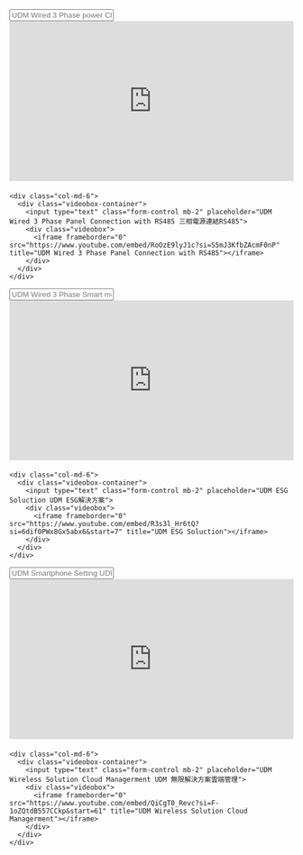 <!DOCTYPE html>
<html lang="en">
<head>
<meta charset="UTF-8">
<meta name="viewport" content="width=device-width, initial-scale=1.0">
<title>My Page</title>
<!-- Bootstrap CSS -->
<link rel="stylesheet" href="https://maxcdn.bootstrapcdn.com/bootstrap/4.5.2/css/bootstrap.min.css">
<style>
  .videobox-container {
    margin-bottom: 20px; /* Add some spacing between videos */
  }
  .videobox {
    position: relative;
    width: 100%;
    padding-top: 56.25%; /* 16:9 Aspect Ratio (divide 9 by 16 = 0.5625) */
  }
  .videobox iframe {
    position: absolute;
    top: 0;
    left: 0;
    width: 100%;
    height: 100%;
  }
</style>
</head>
<body>

<div class="container">
  <div class="row">
    <div class="col-md-6">
      <div class="videobox-container">
        <input type="text" class="form-control mb-2" placeholder="UDM Wired 3 Phase power Cloud Managerment 三相電源雲端管理系統">
        <div class="videobox">
          <iframe frameborder="0" src="https://www.youtube.com/embed/OAlT24M9muE?si=6WGhJIiTj8c79Z8r" title="UDM Wired 3 Phase power Cloud Managerment"></iframe>
        </div>
      </div>
    </div>

    <div class="col-md-6">
      <div class="videobox-container">
        <input type="text" class="form-control mb-2" placeholder="UDM Wired 3 Phase Panel Connection with RS485 三相電源連結RS485">
        <div class="videobox">
          <iframe frameborder="0" src="https://www.youtube.com/embed/RoOzE9lyJ1c?si=S5mJ3KfbZAcmF0nP" title="UDM Wired 3 Phase Panel Connection with RS485"></iframe>
        </div>
      </div>
    </div>
  </div>

  <div class="row">
    <div class="col-md-6">
      <div class="videobox-container">
        <input type="text" class="form-control mb-2" placeholder="UDM Wired 3 Phase Smart meter operation 三相智慧電表操作">
        <div class="videobox">
          <iframe frameborder="0" src="https://www.youtube.com/embed/t1wWHKrVr04?si=UqGXaVdMjg8nFD0X" title="UDM Wired 3 Phase Smart meter operation"></iframe>
        </div>
      </div>
    </div>

    <div class="col-md-6">
      <div class="videobox-container">
        <input type="text" class="form-control mb-2" placeholder="UDM ESG Soluction UDM ESG解決方案">
        <div class="videobox">
          <iframe frameborder="0" src="https://www.youtube.com/embed/R3s3l_Hr6tQ?si=6dif0PWx8Gx5abx6&start=7" title="UDM ESG Soluction"></iframe>
        </div>
      </div>
    </div>
  </div>

  <div class="row">
    <div class="col-md-6">
      <div class="videobox-container">
        <input type="text" class="form-control mb-2" placeholder="UDM Smartphone Setting UDM智能手機設定">
        <div class="videobox">
          <iframe frameborder="0" src="https://www.youtube.com/embed/iyKjvl0YfDs?si=_1NA8zoYWF5XVTwA" title="UDM Smartphone Setting"></iframe>
        </div>
      </div>
    </div>

    <div class="col-md-6">
      <div class="videobox-container">
        <input type="text" class="form-control mb-2" placeholder="UDM Wireless Solution Cloud Managerment UDM 無限解決方案雲端管理">
        <div class="videobox">
          <iframe frameborder="0" src="https://www.youtube.com/embed/QiCgT0_Revc?si=F-1oZQtdB557CCkp&start=61" title="UDM Wireless Solution Cloud Managerment"></iframe>
        </div>
      </div>
    </div>
  </div>
</div>

<!-- Bootstrap JS -->
<script src="https://ajax.googleapis.com/ajax/libs/jquery/3.5.1/jquery.min.js"></script>
<script src="https://cdnjs.cloudflare.com/ajax/libs/popper.js/1.16.0/umd/popper.min.js"></script>
<script src="https://maxcdn.bootstrapcdn.com/bootstrap/4.5.2/js/bootstrap.min.js"></script>
</body>
</html>
